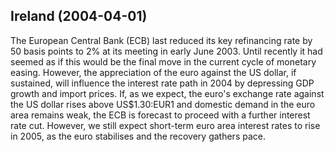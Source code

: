 ## Ireland (2004-04-01)

The European Central Bank (ECB) last reduced its key refinancing rate by 50 basis points to 2% at its meeting in early June 2003. Until recently it had seemed as if this would be the final move in the current cycle of monetary easing. However, the appreciation of the euro against the US dollar, if sustained, will influence the interest rate path in 2004 by depressing GDP growth and import prices. If, as we expect, the euro's exchange rate against the US dollar rises above US$1.30:EUR1 and domestic demand in the euro area remains weak, the ECB is forecast to proceed with a further interest rate cut. However, we still expect short-term euro area interest rates to rise in 2005, as the euro stabilises and the recovery gathers pace.

